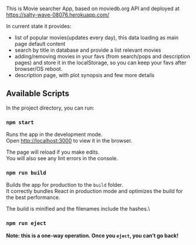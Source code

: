 This is Movie searcher App, based on moviedb.org API and deployed at https://salty-wave-08076.herokuapp.com/

In current state it provides:

- list of popular movies(updates every day), this data loading as main page default content
- search by title in database and provide a list relevant movies
- adding/removing movies in your favs (from search/pops and description pages)
  and store it in the localStorage, so you can keep your favs after browser/OS reboot.
- description page, with plot synopsis and few more details

## Available Scripts

In the project directory, you can run:

### `npm start`

Runs the app in the development mode.\
Open [http://localhost:3000](http://localhost:3000) to view it in the browser.

The page will reload if you make edits.\
You will also see any lint errors in the console.

### `npm run build`

Builds the app for production to the `build` folder.\
It correctly bundles React in production mode and optimizes the build for the best performance.

The build is minified and the filenames include the hashes.\

### `npm run eject`

**Note: this is a one-way operation. Once you `eject`, you can’t go back!**

